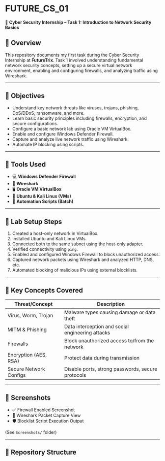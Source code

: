 # FUTURE_CS_01

🚀 **Cyber Security Internship – Task 1: Introduction to Network Security Basics**

## 📄 Overview

This repository documents my first task during the Cyber Security Internship at **FutureTrix**. Task 1 involved understanding fundamental network security concepts, setting up a secure virtual network environment, enabling and configuring firewalls, and analyzing traffic using Wireshark.

---

## 🎯 Objectives

- Understand key network threats like viruses, trojans, phishing, DoS/DDoS, ransomware, and more.
- Learn basic security principles including firewalls, encryption, and secure configurations.
- Configure a basic network lab using Oracle VM VirtualBox.
- Enable and configure Windows Defender Firewall.
- Capture and analyze live network traffic using Wireshark.
- Automate IP blocking using scripts.

---

## 🧰 Tools Used

- 💻 **Windows Defender Firewall**
- 📡 **Wireshark**
- 🖥️ **Oracle VM VirtualBox**
- 🐧 **Ubuntu & Kali Linux (VMs)**
- 📜 **Automation Scripts (Batch)**

---

## 🧪 Lab Setup Steps

1. Created a host-only network in VirtualBox.
2. Installed Ubuntu and Kali Linux VMs.
3. Connected both to the same subnet using the host-only adapter.
4. Verified connectivity using `ping`.
5. Enabled and configured Windows Firewall to block unauthorized access.
6. Captured network packets using Wireshark and analyzed HTTP, DNS, etc.
7. Automated blocking of malicious IPs using external blocklists.

---

## 🧠 Key Concepts Covered

| Threat/Concept           | Description                                               |
|--------------------------|-----------------------------------------------------------|
| Virus, Worm, Trojan      | Malware types causing damage or data theft               |
| MITM & Phishing          | Data interception and social engineering attacks         |
| Firewalls                | Block unauthorized access to/from the network            |
| Encryption (AES, RSA)    | Protect data during transmission                         |
| Secure Network Configs   | Disable ports, strong passwords, secure protocols        |

---

## 📸 Screenshots

- ✅ Firewall Enabled Screenshot
- 📶 Wireshark Packet Capture View
- 🛡️ Blocklist Script Execution Output

(See `Screenshots/` folder)

---

## 📂 Repository Structure

